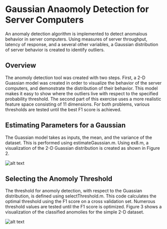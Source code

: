 # Gaussian Anaomoly Detection for Server Computers
An anomaly detection algorithm is implemented to detect anomalous behavior in server computers. Using measures of server throughput, latency of response, and a several other variables, a Gaussian distribution of server behavior is created to identify outliers.
## Overview
The anomoly detection tool was created with two steps. First, a 2-D Guassian model was created in order to visualize the behavior of the server computers, and demonstrate the distribution of their behavior. This model makes it easy to show where the outliers live with respect to the specified probability threshold. The second part of this exercise uses a more realistic feature space consisting of 11 dimensions. For both problems, various thresholds are tested until the best F1 score is achieved.
## Estimating Parameters for a Gaussian
The Guassian model takes as inputs, the mean, and the variance of the dataset. This is performed using estimateGaussian.m. Using ex8.m, a visualization of the 2-D Guassian distribution is created as shown in Figure 2. 

![alt text](https://github.com/edwardsta/gaussian-anomoly-detection/blob/master/Figure2.PNG)

## Selecting the Anomoly Threshold
The threshold for anomoly detection, with respect to the Guassian distribution, is defined using selectThreshold.m. This code calculates the optimal threshold using the F1 score on a cross validation set. Numerous threshold values are tested until the F1 score is optimized. Figure 3 shows a visualization of the classified anomolies for the simple 2-D dataset.

![alt text](https://github.com/edwardsta/gaussian-anomoly-detection/blob/master/Figure3.PNG)
